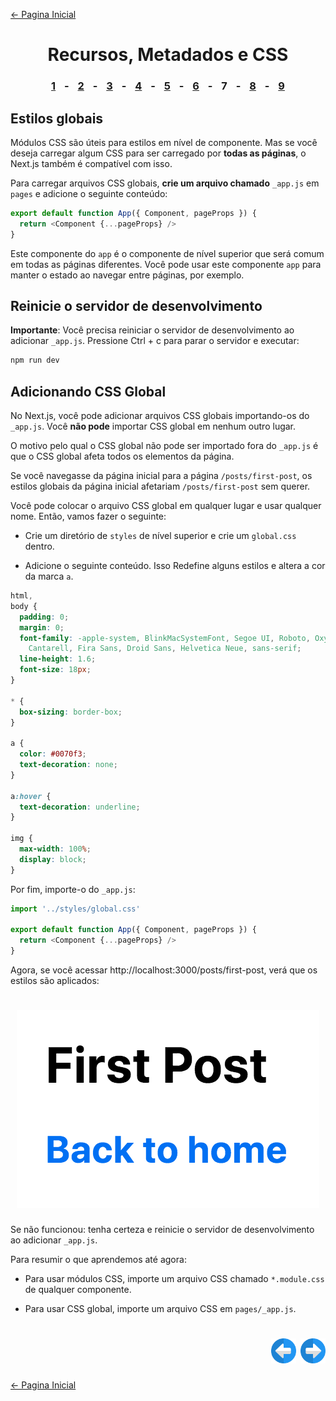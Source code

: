 [← Pagina Inicial](../../../README.md#basico)

<h1 align="center">Recursos, Metadados e CSS</h1>

<h3 align="center">
<a href="./1.md#recursos-metadados-e-css" style="margin:0 10px;">1</a> -
<a href="./2.md#recursos-metadados-e-css" style="margin:0 10px;">2</a> -
<a href="./3.md#recursos-metadados-e-css" style="margin:0 10px;">3</a> -
<a href="./4.md#recursos-metadados-e-css" style="margin:0 10px;">4</a> -
<a href="./5.md#recursos-metadados-e-css" style="margin:0 10px;">5</a> -
<a href="./6.md#recursos-metadados-e-css" style="margin:0 10px;">6</a> -
<spam style="margin:0 10px;">7</spam> -
<a href="./8.md#recursos-metadados-e-css" style="margin:0 10px;">8</a> -
<a href="./9.md#recursos-metadados-e-css" style="margin:0 10px;">9</a>
</h3>

## Estilos globais

Módulos CSS são úteis para estilos em nível de componente. Mas se você deseja carregar algum CSS para ser carregado por **todas as páginas**, o Next.js também é compatível com isso.

Para carregar arquivos CSS globais, **crie um arquivo chamado** `_app.js` em `pages` e adicione o seguinte conteúdo:

```javascript
export default function App({ Component, pageProps }) {
  return <Component {...pageProps} />
}
```

Este componente do `app` é o componente de nível superior que será comum em todas as páginas diferentes. Você pode usar este componente `app` para manter o estado ao navegar entre páginas, por exemplo.

## Reinicie o servidor de desenvolvimento

**Importante**: Você precisa reiniciar o servidor de desenvolvimento ao adicionar `_app.js`. Pressione Ctrl + c para parar o servidor e executar:

```bash
npm run dev
```

## Adicionando CSS Global

No Next.js, você pode adicionar arquivos CSS globais importando-os do `_app.js`. Você **não pode** importar CSS global em nenhum outro lugar.

O motivo pelo qual o CSS global não pode ser importado fora do `_app.js` é que o CSS global afeta todos os elementos da página.

Se você navegasse da página inicial para a página `/posts/first-post`, os estilos globais da página inicial afetariam `/posts/first-post` sem querer.

Você pode colocar o arquivo CSS global em qualquer lugar e usar qualquer nome. Então, vamos fazer o seguinte:

  - Crie um diretório de `styles` de nível superior e crie um `global.css` dentro.

  - Adicione o seguinte conteúdo. Isso Redefine alguns estilos e altera a cor da marca `a`.

```css
html,
body {
  padding: 0;
  margin: 0;
  font-family: -apple-system, BlinkMacSystemFont, Segoe UI, Roboto, Oxygen, Ubuntu,
    Cantarell, Fira Sans, Droid Sans, Helvetica Neue, sans-serif;
  line-height: 1.6;
  font-size: 18px;
}

* {
  box-sizing: border-box;
}

a {
  color: #0070f3;
  text-decoration: none;
}

a:hover {
  text-decoration: underline;
}

img {
  max-width: 100%;
  display: block;
}
```

Por fim, importe-o do `_app.js`:

```javascript
import '../styles/global.css'

export default function App({ Component, pageProps }) {
  return <Component {...pageProps} />
}
```

Agora, se você acessar http://localhost:3000/posts/first-post, verá que os estilos são aplicados:

<h1 align="center"><img src="../../../images/global-styles.png"></h1>

Se não funcionou: tenha certeza e reinicie o servidor de desenvolvimento ao adicionar `_app.js`.

Para resumir o que aprendemos até agora:

  - Para usar módulos CSS, importe um arquivo CSS chamado `*.module.css` de qualquer componente.

  - Para usar CSS global, importe um arquivo CSS em `pages/_app.js`.

<h1 align="right">
<a href="./6.md#recursos-metadados-e-css"><img src="../../../images/previous-arrow.svg" alt="next-arrow" width="40px"></a>
<a href="./8.md#recursos-metadados-e-css"><img src="../../../images/next-arrow.svg" alt="next-arrow" width="40px"></a>
</h1>

[← Pagina Inicial](../../../README.md#basico)